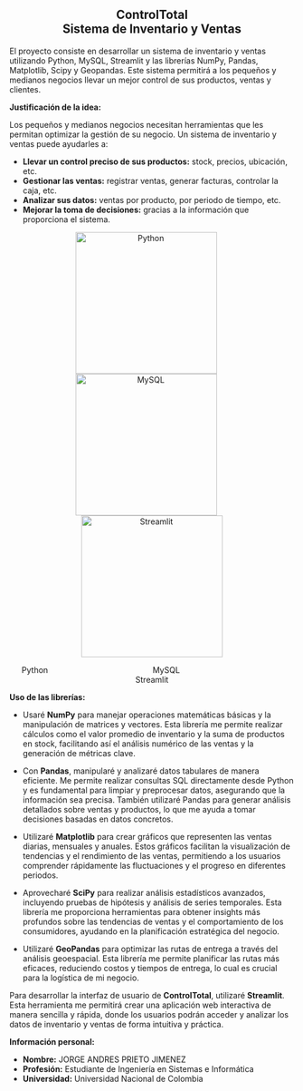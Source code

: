 <h2 align="center">ControlTotal <br> Sistema de Inventario y Ventas</h2>


El proyecto consiste en desarrollar un sistema de inventario y ventas utilizando Python, MySQL, Streamlit y las librerías NumPy, Pandas, Matplotlib, Scipy y Geopandas. Este sistema permitirá a los pequeños y medianos negocios llevar un mejor control de sus productos, ventas y clientes.

**Justificación de la idea:**

Los pequeños y medianos negocios necesitan herramientas que les permitan optimizar la gestión de su negocio. Un sistema de inventario y ventas puede ayudarles a:

* **Llevar un control preciso de sus productos:** stock, precios, ubicación, etc.
* **Gestionar las ventas:** registrar ventas, generar facturas, controlar la caja, etc.
* **Analizar sus datos:** ventas por producto, por periodo de tiempo, etc.
* **Mejorar la toma de decisiones:** gracias a la información que proporciona el sistema.

<p align="center">
  <img src="https://images.pexels.com/photos/1181671/pexels-photo-1181671.jpeg?auto=compress&cs=tinysrgb&w=1260&h=750&dpr=1" alt="Python" width="250" style="margin-right: 20px;">
  <img src="https://img.freepik.com/vector-gratis/programador-trabajando-sql_52683-22997.jpg?w=740&t=st=1710632981~exp=1710633581~hmac=1663f1348d1ac8a5e5ec42821202ffd2dbab9bc1b9bf8d75d6e1a254337f6aff" alt="MySQL" width="250" style="margin-right: 20px;">
  <img src="https://cdn.pixabay.com/photo/2018/05/18/15/30/web-design-3411373_1280.jpg" alt="Streamlit" width="250">
</p>
<p align="center">
    Python &nbsp;&nbsp;&nbsp;&nbsp;&nbsp;&nbsp;&nbsp;&nbsp;&nbsp;&nbsp;&nbsp;&nbsp;&nbsp;&nbsp;&nbsp;&nbsp;&nbsp;&nbsp;&nbsp;&nbsp;&nbsp;&nbsp;&nbsp;&nbsp;&nbsp;&nbsp;&nbsp;&nbsp;&nbsp;&nbsp;&nbsp;&nbsp;&nbsp;&nbsp;&nbsp;&nbsp;&nbsp;&nbsp;&nbsp;&nbsp;&nbsp;&nbsp;&nbsp;&nbsp;&nbsp; MySQL &nbsp;&nbsp;&nbsp;&nbsp;&nbsp;&nbsp;&nbsp;&nbsp;&nbsp;&nbsp;&nbsp;&nbsp;&nbsp;&nbsp;&nbsp;&nbsp;&nbsp;&nbsp;&nbsp;&nbsp;&nbsp;&nbsp;&nbsp;&nbsp;&nbsp;&nbsp;&nbsp;&nbsp;&nbsp;&nbsp;&nbsp;&nbsp;&nbsp;&nbsp;&nbsp;&nbsp;&nbsp;&nbsp;&nbsp;&nbsp;&nbsp;&nbsp;&nbsp;&nbsp;&nbsp; Streamlit
</p>


**Uso de las librerías:**

* Usaré **NumPy** para manejar operaciones matemáticas básicas y la manipulación de matrices y vectores. Esta librería me permite realizar cálculos como el valor promedio de inventario y la suma de productos en stock, facilitando así el análisis numérico de las ventas y la generación de métricas clave.

* Con **Pandas**, manipularé y analizaré datos tabulares de manera eficiente. Me permite realizar consultas SQL directamente desde Python y es fundamental para limpiar y preprocesar datos, asegurando que la información sea precisa. También utilizaré Pandas para generar análisis detallados sobre ventas y productos, lo que me ayuda a tomar decisiones basadas en datos concretos.

* Utilizaré **Matplotlib** para crear gráficos que representen las ventas diarias, mensuales y anuales. Estos gráficos facilitan la visualización de tendencias y el rendimiento de las ventas, permitiendo a los usuarios comprender rápidamente las fluctuaciones y el progreso en diferentes periodos.

* Aprovecharé **SciPy** para realizar análisis estadísticos avanzados, incluyendo pruebas de hipótesis y análisis de series temporales. Esta librería me proporciona herramientas para obtener insights más profundos sobre las tendencias de ventas y el comportamiento de los consumidores, ayudando en la planificación estratégica del negocio.

* Utilizaré **GeoPandas** para optimizar las rutas de entrega a través del análisis geoespacial. Esta librería me permite planificar las rutas más eficaces, reduciendo costos y tiempos de entrega, lo cual es crucial para la logística de mi negocio.

Para desarrollar la interfaz de usuario de **ControlTotal**, utilizaré **Streamlit**. Esta herramienta me permitirá crear una aplicación web interactiva de manera sencilla y rápida, donde los usuarios podrán acceder y analizar los datos de inventario y ventas de forma intuitiva y práctica.


**Información personal:**

* **Nombre:** JORGE ANDRES PRIETO JIMENEZ
* **Profesión:** Estudiante de Ingeniería en Sistemas e Informática
* **Universidad:** Universidad Nacional de Colombia
